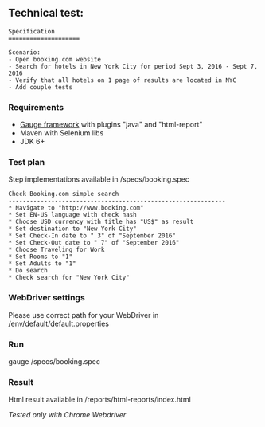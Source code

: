 ## Technical test:

```
Specification
====================

Scenario:
- Open booking.com website
- Search for hotels in New York City for period Sept 3, 2016 - Sept 7, 2016
- Verify that all hotels on 1 page of results are located in NYC
- Add couple tests

```

### Requirements
* [Gauge framework](http://getgauge.io/) with plugins "java" and "html-report"
* Maven with Selenium libs
* JDK 6+

### Test plan
Step implementations available in /specs/booking.spec
```
Check Booking.com simple search
-------------------------------------------------------------
* Navigate to "http://www.booking.com"
* Set EN-US language with check hash
* Choose USD currency with title has "US$" as result
* Set destination to "New York City"
* Set Check-In date to " 3" of "September 2016"
* Set Check-Out date to " 7" of "September 2016"
* Choose Traveling for Work
* Set Rooms to "1"
* Set Adults to "1"
* Do search
* Check search for "New York City"
```

### WebDriver settings
Please use correct path for your WebDriver in /env/default/default.properties

### Run
gauge /specs/booking.spec

### Result
Html result available in /reports/html-reports/index.html

_Tested only with Chrome Webdriver_